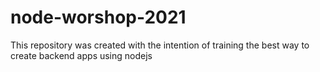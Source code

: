 # node-worshop-2021
This repository was created with the intention of training the best way to create backend apps using nodejs
